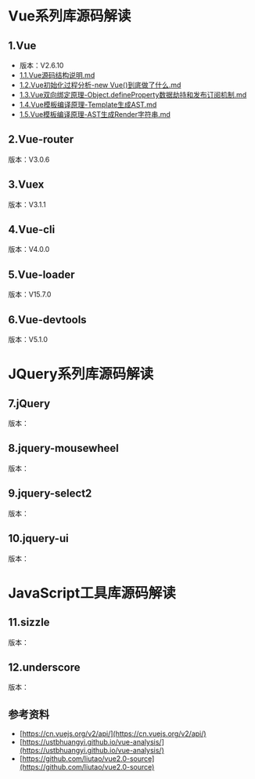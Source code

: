 # Vue系列库源码解读

## 1.Vue
- 版本：V2.6.10
- [1.1.Vue源码结构说明.md](1.1.Vue源码结构说明.md)
- [1.2.Vue初始化过程分析-new Vue()到底做了什么.md](1.2.Vue初始化过程分析-new%20Vue()到底做了什么.md)
- [1.3.Vue双向绑定原理-Object.defineProperty数据劫持和发布订阅机制.md](1.3.Vue双向绑定原理-Object.defineProperty数据劫持和发布订阅机制.md)
- [1.4.Vue模板编译原理-Template生成AST.md](1.4.Vue模板编译原理-Template生成AST.md)
- [1.5.Vue模板编译原理-AST生成Render字符串.md](1.5.Vue模板编译原理-AST生成Render字符串.md)

## 2.Vue-router
版本：V3.0.6

## 3.Vuex
版本：V3.1.1

## 4.Vue-cli
版本：V4.0.0

## 5.Vue-loader
版本：V15.7.0

## 6.Vue-devtools
版本：V5.1.0

# JQuery系列库源码解读

## 7.jQuery
版本：


## 8.jquery-mousewheel
版本：


## 9.jquery-select2
版本：


## 10.jquery-ui
版本：


# JavaScript工具库源码解读

## 11.sizzle
版本：


## 12.underscore
版本：


## 参考资料
* [https://cn.vuejs.org/v2/api/](https://cn.vuejs.org/v2/api/)
* [https://ustbhuangyi.github.io/vue-analysis/](https://ustbhuangyi.github.io/vue-analysis/)
* [https://github.com/liutao/vue2.0-source](https://github.com/liutao/vue2.0-source)
